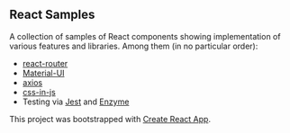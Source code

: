 ## React Samples

A collection of samples of React components showing implementation of various features and libraries.  Among them (in no particular order):

* [react-router](https://reacttraining.com/react-router)
* [Material-UI](https://material-ui.com/)
* [axios](https://www.npmjs.com/package/axios)
* [css-in-js](https://cssinjs.org/)
* Testing via [Jest](https://jestjs.io) and [Enzyme](https://airbnb.io/enzyme/)

This project was bootstrapped with [Create React App](https://github.com/facebook/create-react-app).
